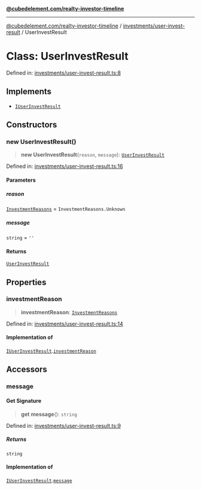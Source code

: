 [**@cubedelement.com/realty-investor-timeline**](../../../index.md)

---

[@cubedelement.com/realty-investor-timeline](../../../modules.md) / [investments/user-invest-result](../index.md) / UserInvestResult

# Class: UserInvestResult

Defined in: [investments/user-invest-result.ts:8](https://github.com/kvernon/realty-investor-timeline/blob/c7446a8a5576468ac5874a2dd8323180fa97a55b/src/investments/user-invest-result.ts#L8)

## Implements

- [`IUserInvestResult`](../interfaces/IUserInvestResult.md)

## Constructors

### new UserInvestResult()

> **new UserInvestResult**(`reason`, `message`): [`UserInvestResult`](UserInvestResult.md)

Defined in: [investments/user-invest-result.ts:16](https://github.com/kvernon/realty-investor-timeline/blob/c7446a8a5576468ac5874a2dd8323180fa97a55b/src/investments/user-invest-result.ts#L16)

#### Parameters

##### reason

[`InvestmentReasons`](../../investment-reasons/enumerations/InvestmentReasons.md) = `InvestmentReasons.Unknown`

##### message

`string` = `''`

#### Returns

[`UserInvestResult`](UserInvestResult.md)

## Properties

### investmentReason

> **investmentReason**: [`InvestmentReasons`](../../investment-reasons/enumerations/InvestmentReasons.md)

Defined in: [investments/user-invest-result.ts:14](https://github.com/kvernon/realty-investor-timeline/blob/c7446a8a5576468ac5874a2dd8323180fa97a55b/src/investments/user-invest-result.ts#L14)

#### Implementation of

[`IUserInvestResult`](../interfaces/IUserInvestResult.md).[`investmentReason`](../interfaces/IUserInvestResult.md#investmentreason)

## Accessors

### message

#### Get Signature

> **get** **message**(): `string`

Defined in: [investments/user-invest-result.ts:9](https://github.com/kvernon/realty-investor-timeline/blob/c7446a8a5576468ac5874a2dd8323180fa97a55b/src/investments/user-invest-result.ts#L9)

##### Returns

`string`

#### Implementation of

[`IUserInvestResult`](../interfaces/IUserInvestResult.md).[`message`](../interfaces/IUserInvestResult.md#message)
